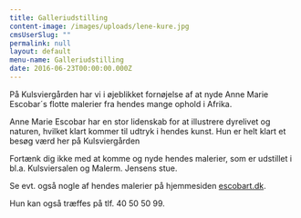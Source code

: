 ```yaml
---
title: Galleriudstilling
content-image: /images/uploads/lene-kure.jpg
cmsUserSlug: ""
permalink: null
layout: default
menu-name: Galleriudstilling
date: 2016-06-23T00:00:00.000Z
---
```


På Kulsviergården har vi i øjeblikket fornøjelse af at nyde Anne Marie Escobar´s flotte malerier fra hendes mange ophold i Afrika.

Anne Marie Escobar har en stor lidenskab for at illustrere dyrelivet og naturen, hvilket klart kommer til udtryk i hendes kunst. Hun er helt klart et besøg værd her på Kulsviergården

Fortænk dig ikke med at komme og nyde hendes malerier, som er udstillet i bl.a. Kulsviersalen og Malerm. Jensens stue.

Se evt. også nogle af hendes malerier på hjemmesiden [escobart.dk](http://www.escobart.dk/).

Hun kan også træffes på tlf. 40 50 50 99.